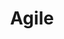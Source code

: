 ---
# This topic lives at
# https://digital.gov/topics/agile

# Topic Title
title: "Agile"

# description — keep it short and clear
summary: ""

# Weight
weight: 1

# For more information on managing topics,
# see https://github.com/GSA/digitalgov.gov/wiki/topics
---